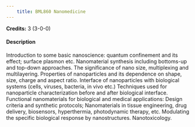 ```yaml
---
    title: BML860 Nanomedicine
---
```

**Credits:** 3 (3-0-0)



#### Description 
Introduction to some basic nanoscience: quantum confinement and its effect; surface plasmon etc. Nanomaterial synthesis including bottoms-up and top-down approaches. The significance of nano size, multiplexing and multilayering. Properties of nanoparticles and its dependence on shape, size, charge and aspect ratio. Interface of nanoparticles with biological systems (cells, viruses, bacteria, in vivo etc.) Techniques used for nanoparticle characterization before and after biological interface. Functional nanomaterials for biological and medical applications: Design criteria and synthetic protocols; Nanomaterials in tissue engineering, drug delivery, biosensors, hyperthermia, photodynamic therapy, etc. Modulating the specific biological response by nanostructures. Nanotoxicology.